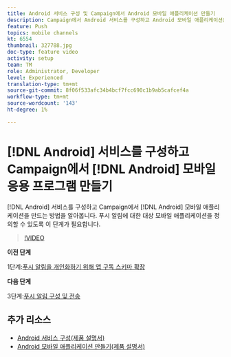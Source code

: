 ```yaml
---
title: Android 서비스 구성 및 Campaign에서 Android 모바일 애플리케이션 만들기
description: Campaign에서 Android 서비스를 구성하고 Android 모바일 애플리케이션을 만드는 방법을 알아봅니다. 푸시 알림의 대상으로 Neotrip 앱을 정의하는 데 필요합니다.
feature: Push
topics: mobile channels
kt: 6554
thumbnail: 327788.jpg
doc-type: feature video
activity: setup
team: TM
role: Administrator, Developer
level: Experienced
translation-type: tm+mt
source-git-commit: 8f06f533afc34b4bcf7fcc690c1b9ab5cafcef4a
workflow-type: tm+mt
source-wordcount: '143'
ht-degree: 1%

---
```



# [!DNL Android] 서비스를 구성하고 Campaign에서 [!DNL Android] 모바일 응용 프로그램 만들기

[!DNL Android] 서비스를 구성하고 Campaign에서 [!DNL Android] 모바일 애플리케이션을 만드는 방법을 알아봅니다. 푸시 알림에 대한 대상 모바일 애플리케이션을 정의할 수 있도록 이 단계가 필요합니다.

>[!VIDEO](https://video.tv.adobe.com/v/327788?quality=12)

**이전 단계**

1단계:[푸시 알림을 개인화하기 위해 앱 구독 스키마 확장](/help/tutorial-getting-started-with-push-notifications-for-android/extending-the-app-subscription-schema.md)

**다음 단계**

3단계:[푸시 알림 구성 및 전송](/help/tutorial-getting-started-with-push-notifications-for-android/configuring-and-sending-push-notifications.md)

## 추가 리소스

* [Android 서비스 구성(제품 설명서)](https://experienceleague.adobe.com/docs/campaign-classic/using/sending-messages/sending-push-notifications/configure-the-mobile-app/configuring-the-mobile-application-android.html#configuring-android-service)
* [Android 모바일 애플리케이션 만들기(제품 설명서)](https://experienceleague.adobe.com/docs/campaign-classic/using/sending-messages/sending-push-notifications/configure-the-mobile-app/configuring-the-mobile-application-android.html#creating-android-app)
